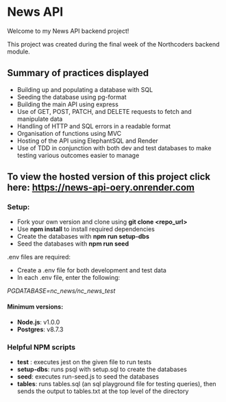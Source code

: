 # News API

Welcome to my News API backend project!

This project was created during the final week of the Northcoders backend module.

## Summary of practices displayed

- Building up and populating a database with SQL
- Seeding the database using pg-format
- Building the main API using express
- Use of GET, POST, PATCH, and DELETE requests to fetch and manipulate data
- Handling of HTTP and SQL errors in a readable format
- Organisation of functions using MVC
- Hosting of the API using ElephantSQL and Render
- Use of TDD in conjunction with both dev and test databases to make testing various outcomes easier to manage

## To view the hosted version of this project click here: https://news-api-oery.onrender.com

### Setup:

- Fork your own version and clone using **git clone <repo_url>**
- Use **npm install** to install required dependencies
- Create the databases with **npm run setup-dbs**
- Seed the databases with **npm run seed**

.env files are required:

- Create a .env file for both development and test data
- In each .env file, enter the following:

_PGDATABASE=nc_news/nc_news_test_

#### Minimum versions:

- **Node.js**: v1.0.0
- **Postgres**: v8.7.3

### Helpful NPM scripts

- **test** <filename>: executes jest on the given file to run tests
- **setup-dbs**: runs psql with setup.sql to create the databases
- **seed**: executes run-seed.js to seed the databases
- **tables**: runs tables.sql (an sql playground file for testing queries), then sends the output to tables.txt at the top level of the directory
